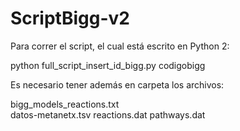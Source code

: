 # ScriptBigg-v2

Para correr el script, el cual está escrito en Python 2:


python full_script_insert_id_bigg.py codigobigg


Es necesario tener además en carpeta los archivos:

bigg_models_reactions.txt	
datos-metanetx.tsv
reactions.dat
pathways.dat
